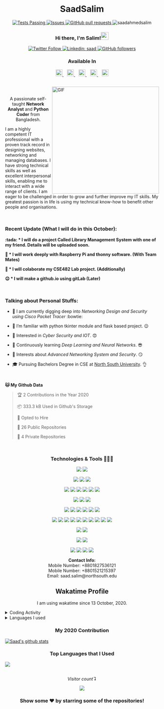 <!--Main Section -->

<h1 align="center">SaadSalim</h1>

 <p align="center">
    <a href="https://github.com/saadahmedsalim/github-readme-stats/actions">
      <img alt="Tests Passing" src="https://github.com/anuraghazra/github-readme-stats/workflows/Test/badge.svg" />
    </a>
    <a href="https://github.com/saadahmedsalim/github-readme-stats/issues">
      <img alt="Issues" src="https://img.shields.io/github/issues/saadahmedsalim/github-readme-stats?color=0088ff" />
    </a>
    <a href="https://github.com/saadahmedsalim/github-readme-stats/pulls">
      <img alt="GitHub pull requests" src="https://img.shields.io/github/issues-pr/saadahmedsalim/github-readme-stats?color=0088ff" />
    </a>
    <img src="https://komarev.com/ghpvc/?username=saadahmedsalim&label=Views&color=brightgreen&style=plastic&label=PROFILE+VIEWS" alt="saadahmedsalim" />
  </p>

<!--Hi Section-->

<div>
<h3 align="center">Hi there, I'm Salim!<img src="https://media.giphy.com/media/hvRJCLFzcasrR4ia7z/giphy.gif" width="25px"></h3>
</div>

<!-- Badge Section -->

<p align="center">
  <a href="https://twitter.com/Saad__Salim">
      <img alt="Twitter Follow" src="https://img.shields.io/twitter/follow/Saad__Salim?label=Follow" />
  </a>
  <a href="https://www.linkedin.com/in/saad.salim171/">
      <img alt="Linkedin: saad" src="https://img.shields.io/badge/-saad.salim171-blue?style=flat-square&logo=Linkedin&logoColor=white&link=https://www.linkedin.com/in/saad.salim171/" />
 </a>
 <a href="https://github.com/SaadAhmedSalim">
     <img alt="GitHub followers" src="https://img.shields.io/github/followers/saadahmedsalim?label=Follow&style=social" />
 </a>
</p>

<!-- Available Section -->
<div>
 <h3 align="center">Available In</h3>
 <p align="center">
  <a href="https://discord.gg/BTXB5p">
    <img alt="Saad's Discord" width="22px" src="https://cdn.jsdelivr.net/npm/simple-icons@v3/icons/discord.svg" />
 </a> &nbsp;&nbsp;
 <a href="https://twitter.com/Saad__Salim">
    <img alt="Saad Salim | Twitter" width="22px" src="https://cdn.jsdelivr.net/npm/simple-icons@v3/icons/twitter.svg" />
 </a> &nbsp;&nbsp;
 <a href="https://www.facebook.com/saad.salim171">
   <img alt="Saad's Facebook" width="22px" src="https://cdn.jsdelivr.net/npm/simple-icons@v3/icons/facebook.svg" />
 </a> &nbsp;&nbsp;
 <a href="https://www.linkedin.com/in/saad-salim-a566b9160/">
   <img alt="Saad's LinkdeIN" width="22px" src="https://cdn.jsdelivr.net/npm/simple-icons@v3/icons/linkedin.svg" />
 </a> &nbsp;&nbsp;
 <a href="https://t.me/SaadSalim278">
   <img alt="Saad's Telegram" width="22px" src="https://cdn.jsdelivr.net/npm/simple-icons@v3/icons/telegram.svg" />
  </a>
 </p>
</div>
<br>
<!-- Hacker Image -->
<img align="right" alt="GIF" src="https://github.com/SaadAhmedSalim/SaadAhmedSalim/blob/master/image/3105.gif?raw=true" width="350" height="350" />

<br>

<!-- Introduction -->
<div>
<p align="center">A passionate self-taught <b>Network Analyst</b> and <b>Python Coder</b> from Bangladesh.</p>
<p align="left">I am a highly competent IT professional with a proven track record in designing websites, networking and managing databases. I have strong technical skills as well as excellent interpersonal skills, enabling me to interact with a wide range of clients. I am eager to be challenged in order to grow and further improve my IT skills. My greatest passion is in life is using my technical know-how to benefit other people and organisations.</p>
</div>
<br>

### Recent Update (What I will do in this October):
<p>
<b> 
   :tada: * I will do a project Called Library Management System with one of my friend. Details will be uploaded soon. 

:pushpin: * I will work deeply with Raspberry Pi and thonny software. (With Team Mates)  

:sunrise: * I will colaborate my CSE482 Lab project. (Additionally) 

   :wink: * I will make a github.io using gitLab (Later)
</b>
</p>
<br>

### Talking about Personal Stuffs:

* 🔭 I am currently digging deep into *Networking Design and Security using Cisco Packet Tracer* :bowtie:   

* 🔭 I’m familiar with python tkinter module and flask based project. :wink:

* 🤔   Interested in *Cyber Security and IOT*. :heart_eyes:

* 🌱   Continuously learning  *Deep Learning and Neural Networks*. :sunglasses:

* 🌱   Interests about *Advanced Networking System and Security*. :smirk:

* 🎓   Pursuing Bachelors Degree in CSE at [North South University](http://www.northsouth.edu/). :ok_hand:

<!-- My Github Data show-->

<br>

**🐱 My Github Data** 

> 🏆 2 Contributions in the Year 2020
 > 
> 📦 333.3 kB Used in Github's Storage 
 > 
> 💼 Opted to Hire
 > 
> 📜 26 Public Repositories
 > 
> 🔑 4 Private Repositories 

<br>

<!-- Badges Show Off-->

<h3 align="center"> Technologies & Tools 🔭🚀🔥 </h3>

<div align="center">

<!-- OS -->
![](https://img.shields.io/badge/OS-Linux-informational?style=flat&logo=<LOGO_NAME>&logoColor=white&color=2bbc8a) 
![](https://img.shields.io/badge/OS-Windows-informational?style=flat&logo=<LOGO_NAME>&logoColor=white&color=2bbc8a)


<!-- Editor -->
![](https://img.shields.io/badge/Editor-Atom-informational?style=flat&logo=<LOGO_NAME>&logoColor=white&color=2bbc8a)
![](https://img.shields.io/badge/Editor-Pycharm-informational?style=flat&logo=<LOGO_NAME>&logoColor=white&color=2bbc8a)
![](https://img.shields.io/badge/Editor-Sublime-informational?style=flat&logo=<LOGO_NAME>&logoColor=white&color=2bbc8a)

<!-- Code -->

![](https://img.shields.io/badge/Code-Python-informational?style=flat&logo=<LOGO_NAME>&logoColor=white&color=2bbc8a)
![](https://img.shields.io/badge/Code-JavaScript-informational?style=flat&logo=<LOGO_NAME>&logoColor=white&color=2bbc8a)
![](https://img.shields.io/badge/Code-PHP-informational?style=flat&logo=<LOGO_NAME>&logoColor=white&color=2bbc8a)
![](https://img.shields.io/badge/Code-JAVA-informational?style=flat&logo=<LOGO_NAME>&logoColor=white&color=2bbc8a)
![](https://img.shields.io/badge/Code-C++-informational?style=flat&logo=<LOGO_NAME>&logoColor=white&color=2bbc8a)
![](https://img.shields.io/badge/Code-C-informational?style=flat&logo=<LOGO_NAME>&logoColor=white&color=2bbc8a)

<!-- Database -->
![](https://img.shields.io/badge/Database-mySQL-informational?style=flat&logo=<LOGO_NAME>&logoColor=white&color=2bbc8a)
![](https://img.shields.io/badge/Database-MSSQL-informational?style=flat&logo=<LOGO_NAME>&logoColor=white&color=2bbc8a)
![](https://img.shields.io/badge/Database-ORACLE-informational?style=flat&logo=<LOGO_NAME>&logoColor=white&color=2bbc8a)

<!-- Framework -->
![](https://img.shields.io/badge/Framework-Django-informational?style=flat&logo=<LOGO_NAME>&logoColor=white&color=2bbc8a)
![](https://img.shields.io/badge/Framework-Flask-informational?style=flat&logo=<LOGO_NAME>&logoColor=white&color=2bbc8a)
![](https://img.shields.io/badge/Framework-Tkinter-informational?style=flat&logo=<LOGO_NAME>&logoColor=white&color=2bbc8a)
![](https://img.shields.io/badge/Framework-.Net-informational?style=flat&logo=<LOGO_NAME>&logoColor=white&color=2bbc8a)
![](https://img.shields.io/badge/Framework-Bootstrap-informational?style=flat&logo=<LOGO_NAME>&logoColor=white&color=2bbc8a)
![](https://img.shields.io/badge/Framework-Laravel-informational?style=flat&logo=<LOGO_NAME>&logoColor=white&color=2bbc8a)

<!-- Tools -->
![](https://img.shields.io/badge/Tool-Eclipse-informational?style=flat&logo=<LOGO_NAME>&logoColor=white&color=2bbc8a)
![](https://img.shields.io/badge/Tool-Codeblocks-informational?style=flat&logo=<LOGO_NAME>&logoColor=white&color=2bbc8a)
![](https://img.shields.io/badge/Tool-Netbeans-informational?style=flat&logo=<LOGO_NAME>&logoColor=white&color=2bbc8a)
![](https://img.shields.io/badge/Tool-Git-informational?style=flat&logo=<LOGO_NAME>&logoColor=white&color=2bbc8a)
![](https://img.shields.io/badge/Tool-CiscoPacketTracer-informational?style=flat&logo=<LOGO_NAME>&logoColor=white&color=2bbc8a)
![](https://img.shields.io/badge/Tool-bitbucket-informational?style=flat&logo=<LOGO_NAME>&logoColor=white&color=2bbc8a)
![](https://img.shields.io/badge/Tool-GitLab-informational?style=flat&logo=<LOGO_NAME>&logoColor=white&color=2bbc8a)
![](https://img.shields.io/badge/Tool-Trello-informational?style=flat&logo=<LOGO_NAME>&logoColor=white&color=2bbc8a)
![](https://img.shields.io/badge/Tool-Xampp-informational?style=flat&logo=<LOGO_NAME>&logoColor=white&color=2bbc8a)
![](https://img.shields.io/badge/Tool-Slack-informational?style=flat&logo=<LOGO_NAME>&logoColor=white&color=2bbc8a)

<!-- Package Manager -->
![](https://img.shields.io/badge/Package_Manager-NPM-informational?style=flat&logo=<LOGO_NAME>&logoColor=white&color=2bbc8a)
![](https://img.shields.io/badge/Package_Manager-Composer-informational?style=flat&logo=<LOGO_NAME>&logoColor=white&color=2bbc8a)

<!-- Markup -->
![](https://img.shields.io/badge/Markup-Latex-informational?style=flat&logo=<LOGO_NAME>&logoColor=white&color=2bbc8a)
![](https://img.shields.io/badge/Markup-HTML-informational?style=flat&logo=<LOGO_NAME>&logoColor=white&color=2bbc8a)

<!-- Official -->
![](https://img.shields.io/badge/Official-MS_Word-informational?style=flat&logo=<LOGO_NAME>&logoColor=white&color=2bbc8a)
![](https://img.shields.io/badge/Official-MS_Power_Point-informational?style=flat&logo=<LOGO_NAME>&logoColor=white&color=2bbc8a)
![](https://img.shields.io/badge/Official-MS_Excel-informational?style=flat&logo=<LOGO_NAME>&logoColor=white&color=2bbc8a)
![](https://img.shields.io/badge/Official-MS_Access-informational?style=flat&logo=<LOGO_NAME>&logoColor=white&color=2bbc8a)

</div>



<!--Contact Info -->

<div align="center"> 
  <b>Contact Info:</b><br>
  Mobile Number: +8801827536121 <br>
  Mobile Number: +8801521215397 <br>
  Email: saad.salim@northsouth.edu
</div>

 <!-- Wakatime Show -->

<div>
<h2 align="center"> Wakatime Profile </h2>
<p align="center">I am using wakatime since 13 October, 2020.</p>
<p align="center">
 <details>
 <summary>Coding Activity</summary>
<img src="https://wakatime.com/share/@SaadSalim/56101a29-4657-48c4-a253-bfa10679da5d.svg" width="500" height="500" /></details>
 <details>
 <summary>Languages I used</summary>
 <img src="https://wakatime.com/share/@SaadSalim/44e776c6-28a1-438b-a328-132ee29a69fb.svg" width="500" height="500" />
 </details>
 </p>
</div>
 
 <!-- My Contribution Card-->
 
 <div> <h3 align="center">My 2020 Contribution </h3>
 <p>
<a href="https://github.com/saadahmedsalim">
 <img align="center" src="https://github-readme-stats.vercel.app/api?username=saadahmedsalim&count_private=true&show_icons=true&theme=radical&line_height=27" alt="Saad's github stats"/>
</a>
</p>
 </div>

<!--
<a href="https://github.com/saadahmesalim/github-readme-stats">
  <img align="center" src="https://github-readme-stats.vercel.app/api?username=saadahmedsalim&show_icons=true&include_all_commits=true&theme=radical" alt="Saad's github stats" />
</a> -->
 
 <!-- My Top Language card-->

<div> <h3 align="center">Top Languages that I Used </h3>
 
  <a href="https://github.com/saadahmedsalim/github-readme-stats">
  <!-- Change the `github-readme-stats.anuraghazra1.vercel.app` to `github-readme-stats.vercel.app`  -->
  <img align="center" src="https://github-readme-stats.vercel.app/api/top-langs?username=saadahmedsalim&count_fork=false&theme=tokyonight" />
</a>

</div>

<br>

<!-- Visitor Count -->

<div align="center">

*Visitor count↴*

<p align="center"> 
  <img src="https://profile-counter.glitch.me/saadahmedsalim/count.svg" />
</p>


### Show some ❤️ by starring some of the repositories!

</div>
